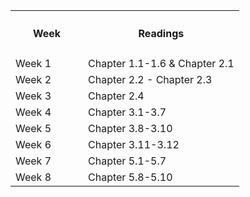<!-- | Week 2 | Chapter 2.2 - Chapter 2.3 |
| Week 3 | Chapter 3.1-3.7 |
| Week 4 | Chapter 3.7-3.8 | Chapter 3.8-3.10|
| Week 5 | Chapter 3.11-3.12 (2nd Edition 3.13-3.15) | Chapter 5.1-5.4 |
| Week 6 | Chapter 5.4-5.7 | Chapter 5.8-5.10|
| Week 7 | Chapter 5.11-5.14 | Chapter 6.1-6.2|
| Week 8 | Midterm no Readings | |
| Week 9 | Chapter 6.3-6.4 | Chapter 6.4-6.5|
| Week 10 | Chapter 9.1-9.5 | Chapter 9.6-9.7|
| Week 11 | Chapter 9.8-9.9 | Chapter 9.10-9.11|
| Week 12 | Chapter 10.1-10.4 | Chapter 10.5-10.9|
| Week 13 | Chapter 11 | Chapter 12|
| Week 14 | Thanksgiving Break | |
| Week 15 | None | |
| Week 16 | Study for Final | | -->
<table border="0">
  <tbody>
    <tr>
      <th width="100"><strong><h4>Week</h4></strong></th>
      <th><strong><h4>Readings</h4></strong></th>
    </tr>
    <tr>
      <td>Week 1</td>
      <td>Chapter 1.1-1.6 & Chapter 2.1</td>
    </tr>
    <tr>
      <td>Week 2</td>
      <td>Chapter 2.2 - Chapter 2.3</td>
    </tr>
    <tr>
      <td>Week 3</td>
      <td>Chapter 2.4</td>
    </tr>
    <tr>
      <td>Week 4</td>
      <td>Chapter 3.1-3.7</td>
    </tr>
    <tr>
      <td>Week 5</td>
      <td>Chapter 3.8-3.10</td>
    </tr>
    <tr>
      <td>Week 6</td>
      <td>Chapter 3.11-3.12</td>
    </tr>
    <tr>
      <td>Week 7</td>
      <td>Chapter 5.1-5.7</td>
    </tr>
     <tr>
      <td>Week 8</td>
      <td>Chapter 5.8-5.10</td>
    </tr>
  </tbody>
</table>  
